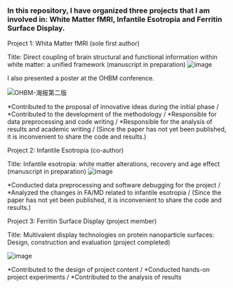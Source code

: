 ### In this repository, I have organized three projects that I am involved in: White Matter fMRI, Infantile Esotropia and Ferritin Surface Display.

Project 1: Whita Matter fMRI (sole first author)

Title: Direct coupling of brain structural and functional information within white matter: a unified framework (manuscript in preparation)
![image](https://github.com/user-attachments/assets/e2c8ef54-8201-4846-99e2-4e685d9dccba)

I also presented a poster at the OHBM conference.

![OHBM-海报第二版](https://github.com/user-attachments/assets/100a239e-081f-4bad-92bb-98ed141b99f9)

*Contributed to the proposal of innovative ideas during the initial phase /
*Contributed to the development of the methodology /
*Responsible for data preprocessing and code writing / 
*Responsible for the analysis of results and academic writing / 
(Since the paper has not yet been published, it is inconvenient to share the code and results.)

Project 2: Infantile Esotropia (co-author)

Title: Infantile esotropia: white matter alterations, recovery and age effect (manuscript in preparation)
![image](https://github.com/user-attachments/assets/568bdfea-7065-485c-80ac-5e1c42668cc6)

*Conducted data preprocessing and software debugging for the project /
*Analyzed the changes in FA/MD related to infantile esotropia /
(Since the paper has not yet been published, it is inconvenient to share the code and results.)

Project 3: Ferritin Surface Display (project member)

Title: Multivalent display technologies on protein nanoparticle surfaces: Design, construction and evaluation (project completed)

![image](https://github.com/user-attachments/assets/acbbde59-9ed4-4dd8-b552-c364903d740a)

*Contributed to the design of project content / 
*Conducted hands-on project experiments / 
*Contributed to the analysis of results 


